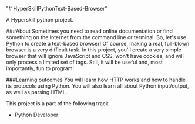 "# HyperSkillPythonText-Based-Browser" 

A Hyperskill python project.

###About
Sometimes you need to read online documentation or find something on the Internet from the command line or terminal. So, let's use Python to create a text-based browser! Of course, making a real, full-blown browser is a very difficult task. In this project, you'll create a very simple browser that will ignore JavaScript and CSS, won't have cookies, and will only process a limited set of tags. Still, it will be useful and, most importantly, fun to program!

###Learning outcomes
You will learn how HTTP works and how to handle its protocols using Python. You will also learn all about Python input/output, as well as parsing HTML.

This project is a part of the following track
* Python Developer
